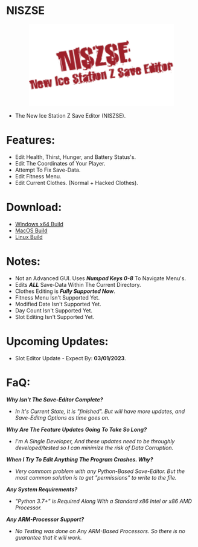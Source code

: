 # NISZSE

<p align="center">
    <img width="384" height="216" src="https://github.com/Cracko298/NISZSE/blob/main/saved_output.png" alt="NISZSE (New ISZ Save-Editor).">
</p>

- The New Ice Station Z Save Editor (NISZSE).

# Features:
- Edit Health, Thirst, Hunger, and Battery Status's.
- Edit The Coordinates of Your Player.
- Attempt To Fix Save-Data.
- Edit Fitness Menu.
- Edit Current Clothes. (Normal + Hacked Clothes).

# Download:
- [Windows x64 Build](https://github.com/Cracko298/NISZSE/blob/main/NISZSE%20(Windows).zip?raw=true)
- [MacOS Build](https://github.com/Cracko298/NISZSE/blob/main/NISZSE%20(MacOS,%20Linux).zip?raw=true)
- [Linux Build](https://github.com/Cracko298/NISZSE/blob/main/NISZSE%20(MacOS,%20Linux).zip?raw=true)

# Notes:
- Not an Advanced GUI. Uses ***Numpad Keys 0-8*** To Navigate Menu's.
- Edits ***ALL*** Save-Data Within The Current Directory.
- Clothes Editing is ***Fully Supported Now***.
- Fitness Menu Isn't Supported Yet.
- Modified Date Isn't Supported Yet.
- Day Count Isn't Supported Yet.
- Slot Editing Isn't Supported Yet.

# Upcoming Updates:
- Slot Editor Update - Expect By: **03/01/2023**.

# FaQ:
***Why Isn't The Save-Editor Complete?***

- *In It's Current State, It is "finished". But will have more updates, and Save-Editng Options as time goes on.*

***Why Are The Feature Updates Going To Take So Long?***

- *I'm A Single Developer, And these updates need to be throughly developed/tested so I can minimize the risk of Data Corruption.*

***When I Try To Edit Anything The Program Crashes. Why?***

- *Very commom problem with any Python-Based Save-Editor. But the most common solution is to get "permissions" to write to the file.*

***Any System Requirements?***

- *"Python 3.7+" is Required Along With a Standard x86 Intel or x86 AMD Processor.*

***Any ARM-Processor Support?***

- *No Testing was done on Any ARM-Based Processors. So there is no guarantee that it will work.*
